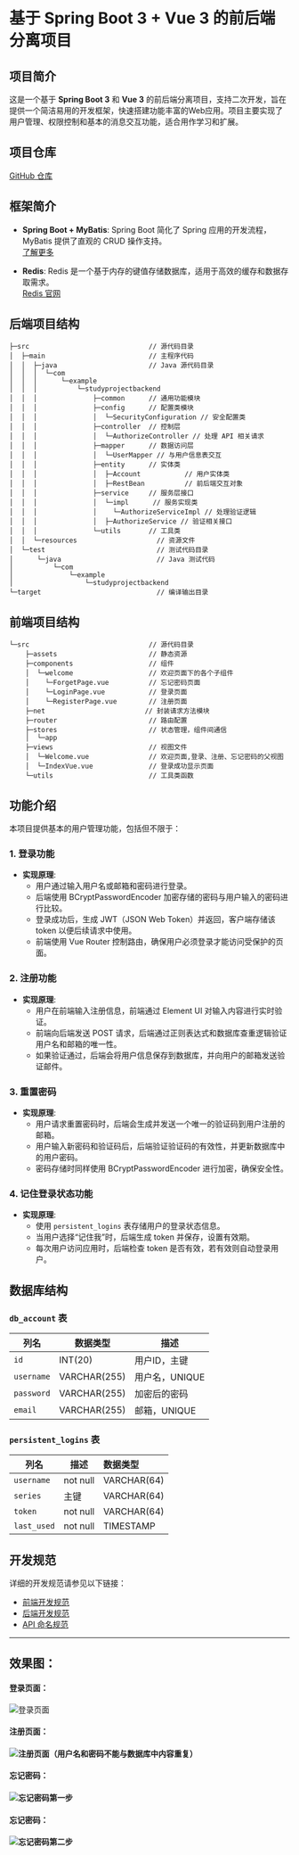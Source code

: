 # 基于 Spring Boot 3 + Vue 3 的前后端分离项目

## 项目简介

这是一个基于 **Spring Boot 3** 和 **Vue 3** 的前后端分离项目，支持二次开发，旨在提供一个简洁易用的开发框架，快速搭建功能丰富的Web应用。项目主要实现了用户管理、权限控制和基本的消息交互功能，适合用作学习和扩展。

## 项目仓库

[GitHub 仓库](https://github.com/NadeshikoToRin/study-project)

## 框架简介

- **Spring Boot + MyBatis**: 
  Spring Boot 简化了 Spring 应用的开发流程，MyBatis 提供了直观的 CRUD 操作支持。  
  [了解更多](https://spring.io/projects/spring-boot)

- **Redis**: 
  Redis 是一个基于内存的键值存储数据库，适用于高效的缓存和数据存取需求。  
  [Redis 官网](https://redis.io/)

## 后端项目结构

```
├─src                              // 源代码目录
│  ├─main                          // 主程序代码
│  │  ├─java                       // Java 源代码目录
│  │  │  └─com
│  │  │      └─example
│  │  │          └─studyprojectbackend    
│  │  │              ├─common      // 通用功能模块
│  │  │              ├─config      // 配置类模块
│  │  │              │  └─SecurityConfiguration // 安全配置类
│  │  │              ├─controller  // 控制层
│  │  │              │  └─AuthorizeController // 处理 API 相关请求
│  │  │              ├─mapper      // 数据访问层
│  │  │              │  └─UserMapper // 与用户信息表交互
│  │  │              ├─entity      // 实体类
│  │  │              │  ├─Account           // 用户实体类
│  │  │              │  ├─RestBean          // 前后端交互对象
│  │  │              ├─service     // 服务层接口
│  │  │              │  └─impl      // 服务实现类
│  │  │              │	  └─AuthorizeServiceImpl // 处理验证逻辑
│  │  │              │  ├─AuthorizeService // 验证相关接口
│  │  │              └─utils       // 工具类
│  │  └─resources                    // 资源文件
│  └─test                            // 测试代码目录
│      └─java                        // Java 测试代码
│          └─com
│              └─example
│                  └─studyprojectbackend          
└─target                             // 编译输出目录
```

## 前端项目结构

```
└─src                              // 源代码目录
    ├─assets                       // 静态资源
    ├─components                   // 组件
    │  └─welcome                   // 欢迎页面下的各个子组件
    │  	 └─ForgetPage.vue          // 忘记密码页面   
    │  	 └─LoginPage.vue           // 登录页面
    │  	 └─RegisterPage.vue        // 注册页面
    ├─net              			  // 封装请求方法模块
    ├─router                       // 路由配置
    ├─stores                       // 状态管理，组件间通信
    │  └─app                       
    ├─views                        // 视图文件
    │  └─Welcome.vue               // 欢迎页面,登录、注册、忘记密码的父视图
    │  └─IndexVue.vue              // 登录成功显示页面
    └─utils                        // 工具类函数
```

## 功能介绍

本项目提供基本的用户管理功能，包括但不限于：

### 1. 登录功能

- **实现原理**:
  - 用户通过输入用户名或邮箱和密码进行登录。
  - 后端使用 BCryptPasswordEncoder 加密存储的密码与用户输入的密码进行比较。
  - 登录成功后，生成 JWT（JSON Web Token）并返回，客户端存储该 token 以便后续请求中使用。
  - 前端使用 Vue Router 控制路由，确保用户必须登录才能访问受保护的页面。

### 2. 注册功能

- **实现原理**:
  - 用户在前端输入注册信息，前端通过 Element UI 对输入内容进行实时验证。
  - 前端向后端发送 POST 请求，后端通过正则表达式和数据库查重逻辑验证用户名和邮箱的唯一性。
  - 如果验证通过，后端会将用户信息保存到数据库，并向用户的邮箱发送验证邮件。

### 3. 重置密码

- **实现原理**:
  - 用户请求重置密码时，后端会生成并发送一个唯一的验证码到用户注册的邮箱。
  - 用户输入新密码和验证码后，后端验证验证码的有效性，并更新数据库中的用户密码。
  - 密码存储时同样使用 BCryptPasswordEncoder 进行加密，确保安全性。

### 4. 记住登录状态功能

- **实现原理**:
  - 使用 `persistent_logins` 表存储用户的登录状态信息。
  - 当用户选择“记住我”时，后端生成 token 并保存，设置有效期。
  - 每次用户访问应用时，后端检查 token 是否有效，若有效则自动登录用户。

## 数据库结构

### `db_account` 表

| 列名       | 数据类型     | 描述                              |
| ---------- | ------------ | --------------------------------- |
| `id`       | INT(20)      | 用户ID，主键                      |
| `username` | VARCHAR(255) | 用户名，UNIQUE                    |
| `password` | VARCHAR(255) | 加密后的密码                      |
| `email`    | VARCHAR(255) | 邮箱，UNIQUE                      |

### `persistent_logins` 表

| 列名        | 描述     | 数据类型    |
| ----------- | -------- | :---------- |
| `username`  | not null | VARCHAR(64) |
| `series`    | 主键     | VARCHAR(64) |
| `token`     | not null | VARCHAR(64) |
| `last_used` | not null | TIMESTAMP   |

## 开发规范

详细的开发规范请参见以下链接：

- [前端开发规范](https://developer.aliyun.com/article/850913#:~:text=1.5.1%20命名.)
- [后端开发规范](https://developer.aliyun.com/article/1327183)
- [API 命名规范](https://developer.aliyun.com/article/1352795#:~:text=OpenAPI%20规范)

---

## 效果图：

#### 登录页面：

![登录页面](preview-image/login.png)



#### 注册页面：

#### ![注册页面（用户名和密码不能与数据库中内容重复）](preview-image/register.png)



#### 忘记密码：

#### ![忘记密码第一步](preview-image/forget_step1.png)



#### 忘记密码：

#### ![忘记密码第二步](preview-image/forget_step2.png)